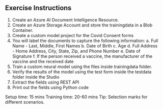 ## Exercise Instructions
1. Create an Azure AI Document Intelligence Resource. 
2. Create an Azure Storage Account and store the trainingdata in a Blob Container.
2. Create a custom model project for the Covid Consent forms
3. You will label the documents to capture the following information:
   a. Full Name - Last, Middle, First Names
   b. Date of Birth
   c. Age
   d. Full Address - Home Address, City, State, Zip, and Phone Number
   e. Date of Signature
   f. If the person received a vaccine, the manufacturer of the vaccine and the received date
4. Train a custom neural model using the files inside trainingdata folder.
5. Verify the results of the model using the test form inside the testdata folder inside the Studio
6. Extract the fields using REST API
7. Print out the fields using Python code

Setup time: 15 mins
Training time: 20-60 mins 
Tip: Selection marks for different scenarios.